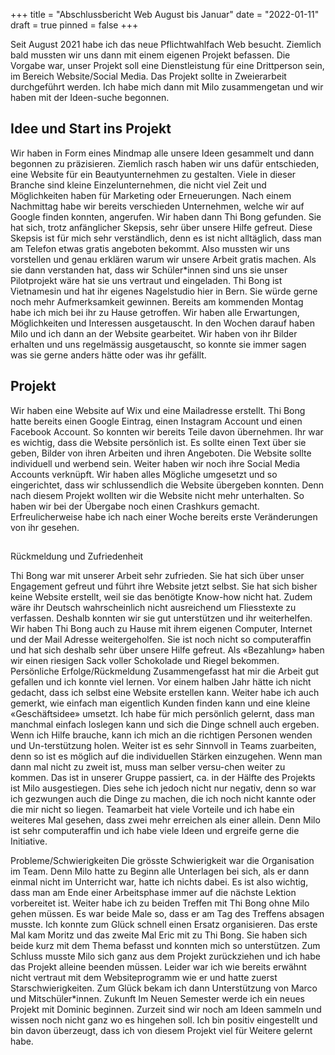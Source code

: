 +++
title = "Abschlussbericht Web August bis Januar"
date = "2022-01-11"
draft = true
pinned = false
+++


Seit August 2021 habe ich das neue Pflichtwahlfach Web besucht. Ziemlich bald mussten wir uns dann mit einem eigenen Projekt befassen. Die Vorgabe war, unser Projekt soll eine Dienstleistung für eine Drittperson sein, im Bereich Website/Social Media. Das Projekt sollte in Zweierarbeit durchgeführt werden. Ich habe mich dann mit Milo zusammengetan und wir haben mit der Ideen-suche begonnen. 


## Idee und Start ins Projekt

Wir haben in Form eines Mindmap alle unsere Ideen gesammelt und dann begonnen zu präzisieren. Ziemlich rasch haben wir uns dafür entschieden, eine Website für ein Beautyunternehmen zu gestalten. Viele in dieser Branche sind kleine Einzelunternehmen, die nicht viel Zeit und Möglichkeiten haben für Marketing oder Erneuerungen. Nach einem Nachmittag habe wir bereits verschieden Unternehmen, welche wir auf Google finden konnten, angerufen. 
Wir haben dann Thi Bong gefunden. Sie hat sich, trotz anfänglicher Skepsis, sehr über unsere Hilfe gefreut. Diese Skepsis ist für mich sehr verständlich, denn es ist nicht alltäglich, dass man am Telefon etwas gratis angeboten bekommt. Also mussten wir uns vorstellen und genau erklären warum wir unsere Arbeit gratis machen. Als sie dann verstanden hat, dass wir Schüler*innen sind uns sie unser Pilotprojekt wäre hat sie uns vertraut und eingeladen. Thi Bong ist Vietnamesin und hat ihr eigenes Nagelstudio hier in Bern. Sie würde gerne noch mehr Aufmerksamkeit gewinnen. Bereits am kommenden Montag habe ich mich bei ihr zu Hause getroffen. Wir haben alle Erwartungen, Möglichkeiten und Interessen ausgetauscht. In den Wochen darauf haben Milo und ich dann an der Website gearbeitet. Wir haben von ihr Bilder erhalten und uns regelmässig ausgetauscht, so konnte sie immer sagen was sie gerne anders hätte oder was ihr gefällt.

## Projekt 


Wir haben eine Website auf Wix und eine Mailadresse erstellt. Thi Bong hatte bereits einen Google Eintrag, einen Instagram Account und einen Facebook Account. So konnten wir bereits Teile davon übernehmen. 
Ihr war es wichtig, dass die Website persönlich ist. Es sollte einen Text über sie geben, Bilder von ihren Arbeiten und ihren Angeboten. Die Website sollte individuell und werbend sein. Weiter haben wir noch ihre Social Media Accounts verknüpft. 
Wir haben alles Mögliche umgesetzt und so eingerichtet, dass wir schlussendlich die Website übergeben konnten. Denn nach diesem Projekt wollten wir die Website nicht mehr unterhalten. So haben wir bei der Übergabe noch einen Crashkurs gemacht. Erfreulicherweise habe ich nach einer Woche bereits erste Veränderungen von ihr gesehen. 

## 
Rückmeldung und Zufriedenheit


Thi Bong war mit unserer Arbeit sehr zufrieden. Sie hat sich über unser Engagement gefreut und führt ihre Website jetzt selbst. Sie hat sich bisher keine Website erstellt, weil sie das benötigte Know-how nicht hat. Zudem wäre ihr Deutsch wahrscheinlich nicht ausreichend um Fliesstexte zu verfassen. Deshalb konnten wir sie gut unterstützen und ihr weiterhelfen. Wir haben Thi Bong auch zu Hause mit ihrem eigenen Computer, Internet und der Mail Adresse weitergeholfen. Sie ist noch nicht so computeraffin und hat sich deshalb sehr über unsere Hilfe gefreut. Als «Bezahlung» haben wir einen riesigen Sack voller Schokolade und Riegel bekommen. 
Persönliche Erfolge/Rückmeldung
Zusammengefasst hat mir die Arbeit gut gefallen und ich konnte viel lernen. Vor einem halben Jahr hätte ich nicht gedacht, dass ich selbst eine Website erstellen kann. Weiter habe ich auch gemerkt, wie einfach man eigentlich Kunden finden kann und eine kleine «Geschäftsidee» umsetzt. Ich habe für mich persönlich gelernt, dass man manchmal einfach loslegen kann und sich die Dinge schnell auch ergeben. Wenn ich Hilfe brauche, kann ich mich an die richtigen Personen wenden und Un-terstützung holen. Weiter ist es sehr Sinnvoll in Teams zuarbeiten, denn so ist es möglich auf die individuellen Stärken einzugehen. Wenn man dann mal nicht zu zweit ist, muss man selber versu-chen weiter zu kommen. Das ist in unserer Gruppe passiert, ca. in der Hälfte des Projekts ist Milo ausgestiegen. Dies sehe ich jedoch nicht nur negativ, denn so war ich gezwungen auch die Dinge zu machen, die ich noch nicht kannte oder die mir nicht so liegen. Teamarbeit hat viele Vorteile und ich habe ein weiteres Mal gesehen, dass zwei mehr erreichen als einer allein. Denn Milo ist sehr computeraffin und ich habe viele Ideen und ergreife gerne die Initiative. 

Probleme/Schwierigkeiten
Die grösste Schwierigkeit war die Organisation im Team. Denn Milo hatte zu Beginn alle Unterlagen bei sich, als er dann einmal nicht im Unterricht war, hatte ich nichts dabei. Es ist also wichtig, dass man am Ende einer Arbeitsphase immer auf die nächste Lektion vorbereitet ist. Weiter habe ich zu beiden Treffen mit Thi Bong ohne Milo gehen müssen. Es war beide Male so, dass er am Tag des Treffens absagen musste. Ich konnte zum Glück schnell einen Ersatz organisieren. Das erste Mal kam Moritz und das zweite Mal Eric mit zu Thi Bong. Sie haben sich beide kurz mit dem Thema befasst und konnten mich so unterstützen. Zum Schluss musste Milo sich ganz aus dem Projekt zurückziehen und ich habe das Projekt alleine beenden müssen. Leider war ich wie bereits erwähnt nicht vertraut mit dem Websiteprogramm wie er und hatte zuerst Starschwierigkeiten. Zum Glück bekam ich dann Unterstützung von Marco und Mitschüler*innen. 
Zukunft 
Im Neuen Semester werde ich ein neues Projekt mit Dominic beginnen. Zurzeit sind wir noch am Ideen sammeln und wissen noch nicht ganz wo es hingehen soll. Ich bin positiv eingestellt und bin davon überzeugt, dass ich von diesem Projekt viel für Weitere gelernt habe.